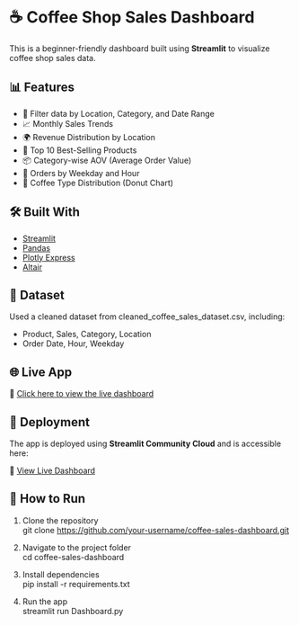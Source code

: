 
# ☕ Coffee Shop Sales Dashboard

This is a beginner-friendly dashboard built using **Streamlit** to visualize coffee shop sales data.

## 📊 Features

- 📍 Filter data by Location, Category, and Date Range
- 📈 Monthly Sales Trends
- 🌍 Revenue Distribution by Location
- 🛒 Top 10 Best-Selling Products
- 📦 Category-wise AOV (Average Order Value)
- 📆 Orders by Weekday and Hour
- 🔄 Coffee Type Distribution (Donut Chart)

## 🛠️ Built With

- [Streamlit](https://streamlit.io/)
- [Pandas](https://pandas.pydata.org/)
- [Plotly Express](https://plotly.com/python/)
- [Altair](https://altair-viz.github.io/)

## 📁 Dataset

Used a cleaned dataset from cleaned_coffee_sales_dataset.csv, including:
- Product, Sales, Category, Location
- Order Date, Hour, Weekday


## 🌐 Live App

🚀 [Click here to view the live dashboard](https://annupriya28-coffee-sales-dashboard.streamlit.app)


## 🚀 Deployment

The app is deployed using **Streamlit Community Cloud** and is accessible here:

🔗 [View Live Dashboard](https://annupriya28-coffee-sales-dashboard.streamlit.app)


## 🚀 How to Run

1. Clone the repository  
   git clone https://github.com/your-username/coffee-sales-dashboard.git

2. Navigate to the project folder  
   cd coffee-sales-dashboard

3. Install dependencies  
   pip install -r requirements.txt

4. Run the app  
   streamlit run Dashboard.py


